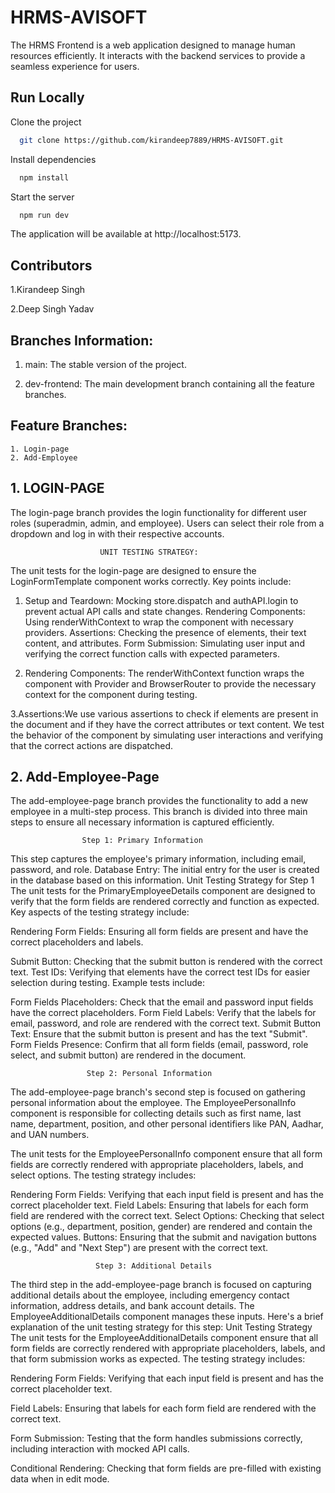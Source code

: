 
# HRMS-AVISOFT

The HRMS Frontend is a web application designed to manage human resources efficiently. It interacts with the backend services to provide a seamless experience for users.

## Run Locally

Clone the project

```bash
  git clone https://github.com/kirandeep7889/HRMS-AVISOFT.git
```

Install dependencies

```bash
  npm install
```

Start the server

```bash
  npm run dev 
```
The application will be available at http://localhost:5173.




## Contributors

1.Kirandeep Singh

2.Deep Singh Yadav
## Branches Information:

1. main: The stable version of the project.

2. dev-frontend: The main development branch containing all the feature branches.


## Feature Branches:
```
1. Login-page
2. Add-Employee
```

## 1. LOGIN-PAGE
The login-page branch provides the login 
functionality for different user roles (superadmin, admin, 
and employee). Users can select their role from a dropdown
and log in with their respective accounts.


                        UNIT TESTING STRATEGY:
 The unit tests for the login-page are designed to ensure the LoginFormTemplate component works correctly. Key points include:

1. Setup and Teardown: Mocking store.dispatch and authAPI.login to prevent actual API calls and state changes.
Rendering Components: Using renderWithContext to wrap the component with necessary providers.
Assertions: Checking the presence of elements, their text content, and attributes.
Form Submission: Simulating user input and verifying the correct function calls with expected parameters.

2. Rendering Components: The renderWithContext function wraps the component with Provider and BrowserRouter to provide the necessary context for the component during testing.

3.Assertions:We use various assertions to check if elements are present in the document and if they have the correct attributes or text content.
We test the behavior of the component by simulating user interactions and verifying that the correct actions are dispatched.


## 2. Add-Employee-Page

The add-employee-page branch provides the functionality to add a new employee in a multi-step process. This branch is divided into three main steps to ensure all necessary information is captured efficiently.

                    Step 1: Primary Information
This step captures the employee's primary information, including email, password, and role.
Database Entry: The initial entry for the user is created in the database based on this information.
Unit Testing Strategy for Step 1
The unit tests for the PrimaryEmployeeDetails component are designed to verify that the form fields are rendered correctly and function as expected. Key aspects of the testing strategy include:

Rendering Form Fields: Ensuring all form fields are present and have the correct placeholders and labels.

Submit Button: Checking that the submit button is rendered with the correct text.
Test IDs: Verifying that elements have the correct test IDs for easier selection during testing.
Example tests include:

Form Fields Placeholders: Check that the email and password input fields have the correct placeholders.
Form Field Labels: Verify that the labels for email, password, and role are rendered with the correct text.
Submit Button Text: Ensure that the submit button is present and has the text "Submit".
Form Fields Presence: Confirm that all form fields (email, password, role select, and submit button) are rendered in the document.

                     Step 2: Personal Information
The add-employee-page branch's second step is focused on gathering personal information about the employee. The EmployeePersonalInfo component is responsible for collecting details such as first name, last name, department, position, and other personal identifiers like PAN, Aadhar, and UAN numbers. 

The unit tests for the EmployeePersonalInfo component ensure that all form fields are correctly rendered with appropriate placeholders, labels, and select options. The testing strategy includes:

Rendering Form Fields: Verifying that each input field is present and has the correct placeholder text.
Field Labels: Ensuring that labels for each form field are rendered with the correct text.
Select Options: Checking that select options (e.g., department, position, gender) are rendered and contain the expected values.
Buttons: Ensuring that the submit and navigation buttons (e.g., "Add" and "Next Step") are present with the correct text.

                       Step 3: Additional Details
The third step in the add-employee-page branch is focused on capturing additional details about the employee, including emergency contact information, address details, and bank account details. The EmployeeAdditionalDetails component manages these inputs. Here's a brief explanation of the unit testing strategy for this step:
Unit Testing Strategy
The unit tests for the EmployeeAdditionalDetails component ensure that all form fields are correctly rendered with appropriate placeholders, labels, and that form submission works as expected. The testing strategy includes:

Rendering Form Fields: Verifying that each input field is present and has the correct placeholder text.

Field Labels: Ensuring that labels for each form field are rendered with the correct text.

Form Submission: Testing that the form handles submissions correctly, including interaction with mocked API calls.

Conditional Rendering: Checking that form fields are pre-filled with existing data when in edit mode.                       



